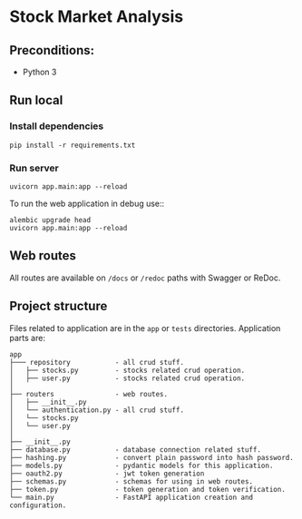 # Stock Market Analysis

## Preconditions:

- Python 3

## Run local

### Install dependencies

```
pip install -r requirements.txt
```

### Run server

```
uvicorn app.main:app --reload
```


To run the web application in debug use::

    alembic upgrade head
    uvicorn app.main:app --reload


Web routes
----------

All routes are available on ``/docs`` or ``/redoc`` paths with Swagger or ReDoc.



Project structure
-----------------

Files related to application are in the ``app`` or ``tests`` directories.
Application parts are:


    app
    ├─── repository           - all crud stuff.
    │   ├── stocks.py         - stocks related crud operation.
    │   ├── user.py           - stocks related crud operation.
    │
    ├── routers               - web routes.
    │   ├── __init__.py       
    │   └── authentication.py - all crud stuff.
    │   └── stocks.py         
    │   └── user.py
    │
    ├── __init__.py
    ├── database.py           - database connection related stuff.
    ├── hashing.py            - convert plain password into hash password.
    ├── models.py             - pydantic models for this application.
    ├── oauth2.py             - jwt token generation
    ├── schemas.py            - schemas for using in web routes.
    ├── token.py              - token generation and token verification.
    └── main.py               - FastAPI application creation and configuration.




